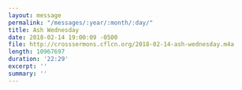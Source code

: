```yaml
---
layout: message
permalink: "/messages/:year/:month/:day/"
title: Ash Wednesday
date: 2018-02-14 19:00:09 -0500
file: http://crosssermons.cflcn.org/2018-02-14-ash-wednesday.m4a
length: 10967697
duration: '22:29'
excerpt: ''
summary: ''
---
```

